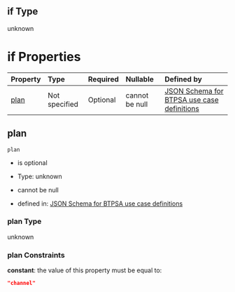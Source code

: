 ## if Type

unknown

# if Properties

| Property      | Type          | Required | Nullable       | Defined by                                                                                                                                                                                                                                  |
| :------------ | :------------ | :------- | :------------- | :------------------------------------------------------------------------------------------------------------------------------------------------------------------------------------------------------------------------------------------ |
| [plan](#plan) | Not specified | Optional | cannot be null | [JSON Schema for BTPSA use case definitions](btpsa-usecase-properties-services-items-allof-1-then-allof-45-then-allof-1-if-properties-plan.md "undefined#/properties/services/items/allOf/1/then/allOf/45/then/allOf/1/if/properties/plan") |

## plan



`plan`

*   is optional

*   Type: unknown

*   cannot be null

*   defined in: [JSON Schema for BTPSA use case definitions](btpsa-usecase-properties-services-items-allof-1-then-allof-45-then-allof-1-if-properties-plan.md "undefined#/properties/services/items/allOf/1/then/allOf/45/then/allOf/1/if/properties/plan")

### plan Type

unknown

### plan Constraints

**constant**: the value of this property must be equal to:

```json
"channel"
```
